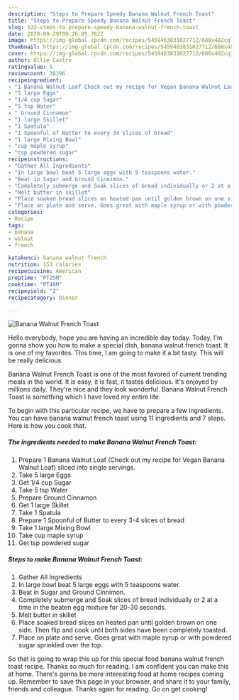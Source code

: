 ```yaml
---
description: "Steps to Prepare Speedy Banana Walnut French Toast"
title: "Steps to Prepare Speedy Banana Walnut French Toast"
slug: 522-steps-to-prepare-speedy-banana-walnut-french-toast
date: 2020-09-29T09:26:05.782Z
image: https://img-global.cpcdn.com/recipes/5459463831027712/680x482cq70/banana-walnut-french-toast-recipe-main-photo.jpg
thumbnail: https://img-global.cpcdn.com/recipes/5459463831027712/680x482cq70/banana-walnut-french-toast-recipe-main-photo.jpg
cover: https://img-global.cpcdn.com/recipes/5459463831027712/680x482cq70/banana-walnut-french-toast-recipe-main-photo.jpg
author: Ollie Castro
ratingvalue: 5
reviewcount: 38396
recipeingredient:
- "1 Banana Walnut Loaf Check out my recipe for Vegan Banana Walnut Loaf sliced into single servings"
- "5 large Eggs"
- "1/4 cup Sugar"
- "5 tsp Water"
- " Ground Cinnamon"
- "1 large Skillet"
- "1 Spatula"
- "1 Spoonful of Butter to every 34 slices of bread"
- "1 large Mixing Bowl"
- "cup maple syrup"
- "tsp powdered sugar"
recipeinstructions:
- "Gather All Ingredients"
- "In large bowl beat 5 large eggs with 5 teaspoons water."
- "Beat in Sugar and Ground Cinnimon."
- "Completely submerge and Soak slices of bread individually or 2 at a time in the beaten egg mixture for 20-30 seconds."
- "Melt butter in skillet"
- "Place soaked bread slices on heated pan until golden brown on one side. Then flip and cook until both sides have been completely toasted."
- "Place on plate and serve. Goes great with maple syrup or with powdered sugar sprinkled over the top."
categories:
- Recipe
tags:
- banana
- walnut
- french

katakunci: banana walnut french 
nutrition: 153 calories
recipecuisine: American
preptime: "PT25M"
cooktime: "PT48M"
recipeyield: "2"
recipecategory: Dinner

---
```



![Banana Walnut French Toast](https://img-global.cpcdn.com/recipes/5459463831027712/680x482cq70/banana-walnut-french-toast-recipe-main-photo.jpg)

Hello everybody, hope you are having an incredible day today. Today, I'm gonna show you how to make a special dish, banana walnut french toast. It is one of my favorites. This time, I am going to make it a bit tasty. This will be really delicious.

Banana Walnut French Toast is one of the most favored of current trending meals in the world. It is easy, it is fast, it tastes delicious. It's enjoyed by millions daily. They're nice and they look wonderful. Banana Walnut French Toast is something which I have loved my entire life.




To begin with this particular recipe, we have to prepare a few ingredients. You can have banana walnut french toast using 11 ingredients and 7 steps. Here is how you cook that.

<!--inarticleads1-->

##### The ingredients needed to make Banana Walnut French Toast:

1. Prepare 1 Banana Walnut Loaf (Check out my recipe for Vegan Banana Walnut Loaf) sliced into single servings.
1. Take 5 large Eggs
1. Get 1/4 cup Sugar
1. Take 5 tsp Water
1. Prepare  Ground Cinnamon
1. Get 1 large Skillet
1. Take 1 Spatula
1. Prepare 1 Spoonful of Butter to every 3-4 slices of bread
1. Take 1 large Mixing Bowl
1. Take cup maple syrup
1. Get tsp powdered sugar




<!--inarticleads2-->

##### Steps to make Banana Walnut French Toast:

1. Gather All Ingredients
1. In large bowl beat 5 large eggs with 5 teaspoons water.
1. Beat in Sugar and Ground Cinnimon.
1. Completely submerge and Soak slices of bread individually or 2 at a time in the beaten egg mixture for 20-30 seconds.
1. Melt butter in skillet
1. Place soaked bread slices on heated pan until golden brown on one side. Then flip and cook until both sides have been completely toasted.
1. Place on plate and serve. Goes great with maple syrup or with powdered sugar sprinkled over the top.




So that is going to wrap this up for this special food banana walnut french toast recipe. Thanks so much for reading. I am confident you can make this at home. There's gonna be more interesting food at home recipes coming up. Remember to save this page in your browser, and share it to your family, friends and colleague. Thanks again for reading. Go on get cooking!

